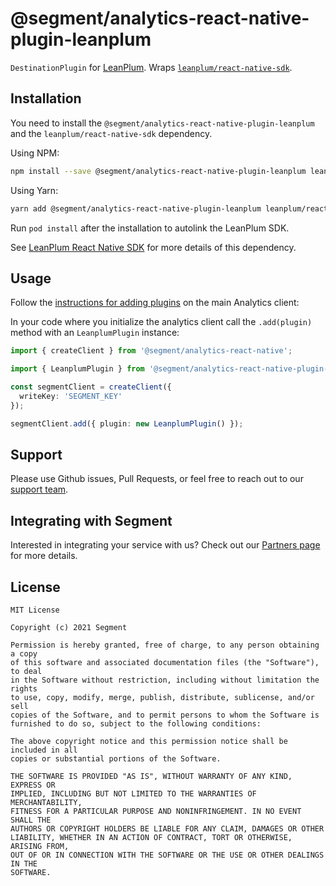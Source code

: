 # @segment/analytics-react-native-plugin-leanplum

`DestinationPlugin` for [LeanPlum](https://www.leanplum.com/). Wraps [`leanplum/react-native-sdk`](https://github.com/Leanplum/Leanplum-ReactNative-SDK).

## Installation

You need to install the `@segment/analytics-react-native-plugin-leanplum` and the `leanplum/react-native-sdk` dependency.

Using NPM:
```bash
npm install --save @segment/analytics-react-native-plugin-leanplum leanplum/react-native-sdk
```

Using Yarn:
```bash
yarn add @segment/analytics-react-native-plugin-leanplum leanplum/react-native-sdk
```

Run `pod install` after the installation to autolink the LeanPlum SDK.

See [LeanPlum React Native SDK](https://github.com/Leanplum/Leanplum-ReactNative-SDK?tab=readme-ov-file) for more details of this dependency.
## Usage

Follow the [instructions for adding plugins](https://github.com/segmentio/analytics-react-native#adding-plugins) on the main Analytics client:

In your code where you initialize the analytics client call the `.add(plugin)` method with an `LeanplumPlugin` instance:

```ts
import { createClient } from '@segment/analytics-react-native';

import { LeanplumPlugin } from '@segment/analytics-react-native-plugin-leanPlum';

const segmentClient = createClient({
  writeKey: 'SEGMENT_KEY'
});

segmentClient.add({ plugin: new LeanplumPlugin() });
```

## Support

Please use Github issues, Pull Requests, or feel free to reach out to our [support team](https://segment.com/help/).

## Integrating with Segment

Interested in integrating your service with us? Check out our [Partners page](https://segment.com/partners/) for more details.

## License
```
MIT License

Copyright (c) 2021 Segment

Permission is hereby granted, free of charge, to any person obtaining a copy
of this software and associated documentation files (the "Software"), to deal
in the Software without restriction, including without limitation the rights
to use, copy, modify, merge, publish, distribute, sublicense, and/or sell
copies of the Software, and to permit persons to whom the Software is
furnished to do so, subject to the following conditions:

The above copyright notice and this permission notice shall be included in all
copies or substantial portions of the Software.

THE SOFTWARE IS PROVIDED "AS IS", WITHOUT WARRANTY OF ANY KIND, EXPRESS OR
IMPLIED, INCLUDING BUT NOT LIMITED TO THE WARRANTIES OF MERCHANTABILITY,
FITNESS FOR A PARTICULAR PURPOSE AND NONINFRINGEMENT. IN NO EVENT SHALL THE
AUTHORS OR COPYRIGHT HOLDERS BE LIABLE FOR ANY CLAIM, DAMAGES OR OTHER
LIABILITY, WHETHER IN AN ACTION OF CONTRACT, TORT OR OTHERWISE, ARISING FROM,
OUT OF OR IN CONNECTION WITH THE SOFTWARE OR THE USE OR OTHER DEALINGS IN THE
SOFTWARE.
```
